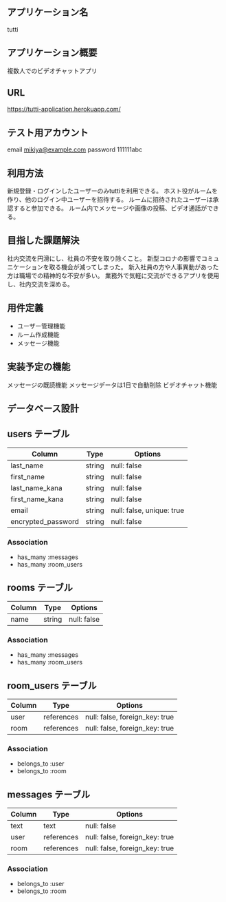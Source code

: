 ## アプリケーション名
  tutti

## アプリケーション概要
  複数人でのビデオチャットアプリ

## URL
https://tutti-application.herokuapp.com/

## テスト用アカウント
email mikiya@example.com
password 111111abc

## 利用方法
  新規登録・ログインしたユーザーのみtuttiを利用できる。
  ホスト役がルームを作り、他のログイン中ユーザーを招待する。
  ルームに招待されたユーザーは承認すると参加できる。
  ルーム内でメッセージや画像の投稿、ビデオ通話ができる。

## 目指した課題解決
  社内交流を円滑にし、社員の不安を取り除くこと。
  新型コロナの影響でコミュニケーションを取る機会が減ってしまった。
  新入社員の方や人事異動があった方は職場での精神的な不安が多い。
  業務外で気軽に交流ができるアプリを使用し、社内交流を深める。

## 用件定義
- ユーザー管理機能
- ルーム作成機能
- メッセージ機能


## 実装予定の機能
  メッセージの既読機能
  メッセージデータは1日で自動削除
  ビデオチャット機能

## データベース設計
## users テーブル

| Column             | Type        | Options                   |
| ------------------ | ----------- | ------------------------- |
| last_name          | string      | null: false               |
| first_name         | string      | null: false               |
| last_name_kana     | string      | null: false               |
| first_name_kana    | string      | null: false               |
| email              | string      | null: false, unique: true |
| encrypted_password | string      | null: false               |

### Association

- has_many :messages
- has_many :room_users

## rooms テーブル

| Column             | Type        | Options                   |
| ------------------ | ----------- | ------------------------- |
| name               | string      | null: false               |

### Association

- has_many :messages
- has_many :room_users


## room_users テーブル

| Column        | Type        | Options                        |
| ------------- | ----------- | ------------------------------ |
| user          | references  | null: false, foreign_key: true |
| room          | references  | null: false, foreign_key: true |

### Association

- belongs_to :user
- belongs_to :room


## messages テーブル

| Column        | Type        | Options                        |
| ------------- | ----------- | ------------------------------ |
| text          | text        | null: false                    |
| user          | references  | null: false, foreign_key: true |
| room          | references  | null: false, foreign_key: true |

### Association

- belongs_to :user
- belongs_to :room